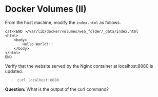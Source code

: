 # Docker Volumes (II)

From the host machine,  modify the `index.html` as follows.
 
```
cat<<END >/var/lib/docker/volumes/web_folder/_data/index.html
<html>
	<body>
		Hello World!!!
	</body>
</html>
END
```

Verify that the website served by the Nginx container at localhost:8080 is updated.

> `curl localhost:8080`

**Question:** 
What is the output of the curl command?

<br/>
